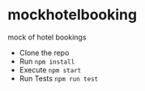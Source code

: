 # mockhotelbooking
mock of hotel bookings

* Clone the repo
* Run `npm install`
* Execute `npm start`
* Run Tests `npm run test`